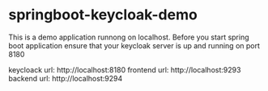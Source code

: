 # springboot-keycloak-demo

This is a demo application runnong on localhost.
Before you start spring boot application ensure that your keycloak server is up and running on port 8180

keycloack url: http://localhost:8180
frontend url: http://localhost:9293
backend url: http://localhost:9294
